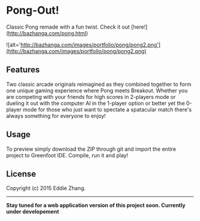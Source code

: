 Pong-Out!
===========

Classic Pong remade with a fun twist. Check it out [here!] (http://bazhanga.com/pong.html)

![alt='http://bazhanga.com/images/portfolio/pong/pong2.png'](http://bazhanga.com/images/portfolio/pong/pong2.png)

Features
------------

Two classic arcade originals reimagined as they combined together to form one unique gaming experience where Pong meets Breakout. 
Whether you are competing with your friends for high scores in 2-players mode or dueling it out with the computer AI in 
the 1-player option or better yet the 0-player mode for those who just want to spectate a spatacular match there's always something for everyone to enjoy! 

Usage
------------

To preview simply download the ZIP through git and import the entire project to Greenfoot IDE. Compile, run it and play! 

License
-------------
Copyright (c) 2015 Eddie Zhang.

_________________________
**Stay tuned for a web application version of this project soon. Currently under developement**

